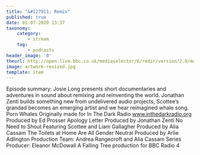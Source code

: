 ```yaml
---
title: "&#127911; Remix"
published: true
date: 01-07-2020 13:37
taxonomy:
    category:
        - stream
    tag:
        - podcasts
header_image: '0'
theurl: http://open.live.bbc.co.uk/mediaselector/6/redir/version/2.0/mediaset/audio-nondrm-download/proto/http/vpid/p08hrnlk.mp3
image: artwork-resized.jpg
template: item
--- 
```

Episode summary: Josie Long presents short documentaries and adventures in sound about remixing and reinventing the world. Jonathan Zenti builds something new from undelivered audio projects, Scottee’s grandad becomes an emerging artist and we hear reimagined whale song. Porn Whales Originally made for In The Dark Radio www.inthedarkradio.org Produced by Ed Prosser Apology Letter Produced by Jonathan Zenti No Need to Shout Featuring Scottee and Liam Gallagher Produced by Alia Cassam The Toilets at Home Are All Gender Neutral Produced by Arlie Adlington Production Team: Andrea Rangecroft and Alia Cassam Series Producer: Eleanor McDowall A Falling Tree production for BBC Radio 4
